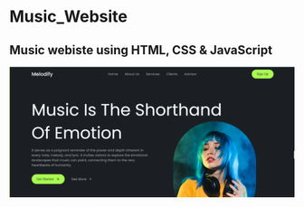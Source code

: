 # Music_Website
<h2> Music webiste using HTML, CSS & JavaScript </h2>
 <div>
  <img alt="site image" width="700" src="assets/img1.png"
 </div>
